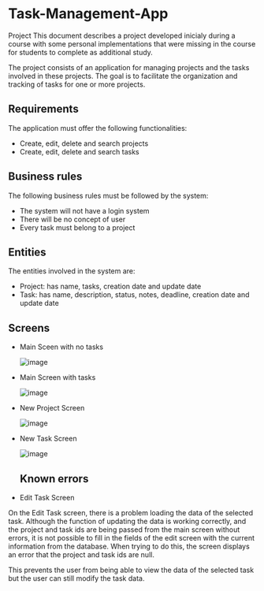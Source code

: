 # Task-Management-App

Project
This document describes a project developed inicialy during a course with some personal implementations that were missing in the course for students to complete as additional study.

The project consists of an application for managing projects and the tasks involved in these projects. The goal is to facilitate the organization and tracking of tasks for one or more projects.

## **Requirements**

The application must offer the following functionalities:

- Create, edit, delete and search projects
- Create, edit, delete and search tasks

## **Business rules**

The following business rules must be followed by the system:

- The system will not have a login system
- There will be no concept of user
- Every task must belong to a project

## **Entities**

The entities involved in the system are:

- Project: has name, tasks, creation date and update date
- Task: has name, description, status, notes, deadline, creation date and update date


## **Screens**

- Main Sceen with no tasks

  ![image](https://github.com/MateusPerpetuo/Task-Management-App/assets/129229556/676a2fe8-b86e-4a85-83fd-cb01c100057a)

- Main Screen with tasks

  ![image](https://github.com/MateusPerpetuo/Task-Management-App/assets/129229556/c6744e2c-7ed2-4ad9-ba92-e88fd32de23e)

- New Project Screen

  ![image](https://github.com/MateusPerpetuo/Task-Management-App/assets/129229556/98921497-ce03-4389-bf4e-323756f31c84)

- New Task Screen

  ![image](https://github.com/MateusPerpetuo/Task-Management-App/assets/129229556/8e33a7fb-e584-427b-96a7-cd80a1c73e09)



  ## **Known errors**

- Edit Task Screen

On the Edit Task screen, there is a problem loading the data of the selected task. Although the function of updating the data is working correctly, and the project and task ids are being passed from the main screen without errors, it is not possible to fill in the fields of the edit screen with the current information from the database. When trying to do this, the screen displays an error that the project and task ids are null. 

This prevents the user from being able to view the data of the selected task but the user can still modify the task data.


     

  

